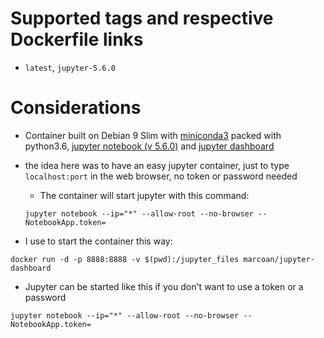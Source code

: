 # Supported tags and respective Dockerfile links

* `latest`, `jupyter-5.6.0`

# Considerations

* Container built on Debian 9 Slim with [miniconda3](https://conda.io/miniconda.html) packed with python3.6, [jupyter notebook (v 5.6.0)](http://jupyter.org/) and [jupyter dashboard](https://jupyter-dashboards-layout.readthedocs.io/en/latest/)

* the idea here was to have an easy jupyter container, just to type `localhost:port` in the web browser, no token or password needed
  * The container will start jupyter with this command:
  ```
  jupyter notebook --ip="*" --allow-root --no-browser --NotebookApp.token=
  ```

* I use to start the container this way:
```
docker run -d -p 8888:8888 -v $(pwd):/jupyter_files marcoan/jupyter-dashboard
```

* Jupyter can be started like this if you don't want to use a token or a password

```
jupyter notebook --ip="*" --allow-root --no-browser --NotebookApp.token=
```

